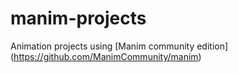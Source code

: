 # manim-projects
Animation projects using [Manim community edition] (https://github.com/ManimCommunity/manim)
